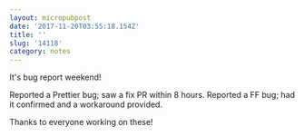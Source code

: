 ```yaml
---
layout: micropubpost
date: '2017-11-20T03:55:18.154Z'
title: ''
slug: '14118'
category: notes
---
```

It&#39;s bug report weekend!

Reported a Prettier bug; saw a fix PR within 8 hours.
Reported a FF bug; had it confirmed and a workaround provided.

Thanks to everyone working on these!

